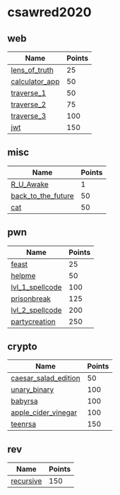 # csawred2020

## web
Name | Points
-----|--------
[lens_of_truth](lens_of_truth/README.md) | 25
[calculator_app](calculator_app/README.md) | 50
[traverse_1](traverse_1/README.md) | 50
[traverse_2](traverse_2/README.md) | 75
[traverse_3](traverse_3/README.md) | 100
[jwt](jwt/README.md) | 150

## misc
Name | Points
-----|--------
[R_U_Awake](R_U_Awake/README.md) | 1
[back_to_the_future](back_to_the_future/README.md) | 50
[cat](cat/README.md) | 50

## pwn
Name | Points
-----|--------
[feast](feast/README.md) | 25
[helpme](helpme/README.md) | 50
[lvl_1_spellcode](lvl_1_spellcode/README.md) | 100
[prisonbreak](prisonbreak/README.md) | 125
[lvl_2_spellcode](lvl_2_spellcode/README.md) | 200
[partycreation](partycreation/README.md) | 250

## crypto
Name | Points
-----|--------
[caesar_salad_edition](caesar_salad_edition/README.md) | 50
[unary_binary](unary_binary/README.md) | 100
[babyrsa](babyrsa/README.md) | 100
[apple_cider_vinegar](apple_cider_vinegar/README.md) | 100
[teenrsa](teenrsa/README.md) | 150

## rev
Name | Points
-----|--------
[recursive](recursive/README.md) | 150
